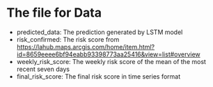 # The file for Data

* predicted_data: The prediction generated by LSTM model
* risk_confirmed: The risk score from https://lahub.maps.arcgis.com/home/item.html?id=8659eeee6bf94eabb93398773aa25416&view=list#overview
* weekly_risk_score: The weekly risk score of the mean of the most recent seven days
* final_risk_score: The final risk score in time series format
